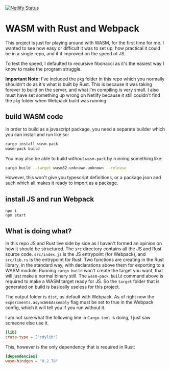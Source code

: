 [![Netlify Status](https://api.netlify.com/api/v1/badges/f3e5e181-159a-4c5b-a9ea-0a5026ddb42c/deploy-status)](https://app.netlify.com/sites/elegant-mestorf-426815/deploys)

# WASM with Rust and Webpack

This project is just for playing around with WASM, for the first time for me. I wanted to see how easy or difficult it was to set up, how practical it could be in a single repo, and if it improved on the speed of JS.

To test the speed, I defaulted to recursive fibonacci as it's the easiest way I know to make the program struggle.

**Important Note:** I've included the `pkg` folder in this repo which you normally shouldn't do as it's what is built by Rust.
This is because it was taking forever to build on the server, and what I'm compiling is very small. I also must have set something up wrong on Netlify because it still couldn't find the `pkg` folder when Webpack build was running.

## build WASM code

In order to build as a javascript package, you need a separate builder which you can install and run like so:

```bash
cargo install wasm-pack
wasm-pack build
```

You may also be able to build without `wasm-pack` by running something like:

```bash
cargo build --target wasm32-unknown-unknown --release
```

However, this won't give you typescript definitions, or a package.json and such which all makes it ready to import as a package.

## install JS and run Webpack

```
npm i
npm start
```

## What is doing what?

In this repo JS and Rust live side by side as I haven't formed an opinion on how it should be structured.
The `src` directory contains all the JS and Rust source code.
`src/index.js` is the JS entrypoint (for Webpack), and `src/lib.rs` is the entrypoint for Rust.
Two functions are creating in the Rust library, in the standard way, with declarations above them for exporting to a WASM module. Running `cargo build` won't create the target you want, that will just make a normal binary still. The `wasm-pack build` command above is required to make a WASM target ready for JS. So the `target` folder that is generated on build is basically useless for this project.

The output folder is `dist`, as default with Webpack. As of right now the `experiments.asyncWebAssembly` flag must be set to true in the Webpack config, which it will tell you if you run without it.

I am not sure what the following line in `Cargo.toml` is doing, I just saw someone else use it.

```toml
[lib]
crate-type = ["cdylib"]
```

This, however is the only dependency that is required in Rust:

```toml
[dependencies]
wasm-bindgen = "0.2.78"
```

